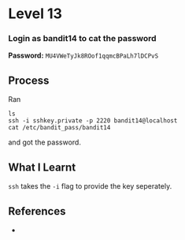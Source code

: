 # Level 13

### Login as bandit14 to cat the password

**Password:** `MU4VWeTyJk8ROof1qqmcBPaLh7lDCPvS`

## Process
Ran
```
ls
ssh -i sshkey.private -p 2220 bandit14@localhost
cat /etc/bandit_pass/bandit14
```
and got the password.

## What I Learnt
`ssh` takes the `-i` flag to provide the key seperately.

## References
-